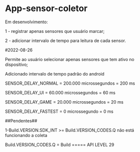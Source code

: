 # App-sensor-coletor
Em desenvolvimento: 

1 - registrar apenas sensores que usuário marcar;

2 - adicionar intervalo de tempo para leitura de cada sensor.


#2022-08-26

Permite ao usuário selecionar apenas sensores que tem ativo no dispositivo;

Adicionado intervalo de tempo padrão do android

SENSOR_DELAY_NORMAL 	= 200.000 microssegundos = 200 ms

SENSOR_DELAY_UI              	= 60.000 microssegundos   =  60 ms

SENSOR_DELAY_GAME      	= 20.000 microssegundos   =  20 ms

SENSOR_DELAY_FASTEST	= 0 microssegundo	             =  0 ms

##Pendentes##

1-Build.VERSION.SDK_INT >= Build.VERSION_CODES.Q  não está funcionando a coleta

Build.VERSION_CODES.Q = Build  ===== API LEVEL 29
